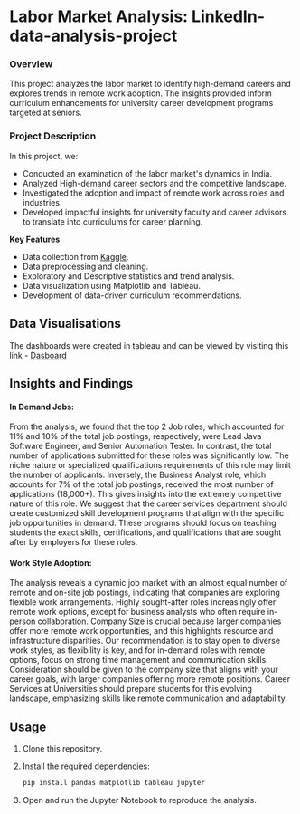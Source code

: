 # Labor Market Analysis: LinkedIn-data-analysis-project

### **Overview**

This project analyzes the labor market to identify high-demand careers and explores trends in remote work adoption. The insights provided inform curriculum enhancements for university career development programs targeted at seniors.

### **Project Description**
In this project, we:

- Conducted an examination of the labor market's dynamics in India.
- Analyzed High-demand career sectors and the competitive landscape.
- Investigated the adoption and impact of remote work across roles and industries.
- Developed impactful insights for university faculty and career advisors to translate into curriculums for career planning.


**Key Features**
- Data collection from [Kaggle](https://www.kaggle.com/datasets/shashankshukla123123/linkedin-job-data/data).
- Data preprocessing and cleaning.
- Exploratory and Descriptive statistics and trend analysis.
- Data visualization using Matplotlib and Tableau.
- Development of data-driven curriculum recommendations.

## **Data Visualisations**

   The dashboards were created in tableau and can be viewed by visiting this link - [Dasboard](https://public.tableau.com/shared/8Z59RSTWK?:display_count=n&:origin=viz_share_link)

## **Insights and Findings**

#### **In Demand Jobs:**
From the analysis, we found that the top 2 Job roles, which accounted for 11% and 10% of the total job postings, respectively, were Lead Java Software Engineer, and Senior Automation Tester. In contrast, the total number of applications submitted for these roles was significantly low. The niche nature or specialized qualifications requirements of this role may limit the number of applicants.   Inversely, the Business Analyst role, which accounts for 7% of the total job postings, received the most number of applications (18,000+). This gives insights into the extremely competitive nature of this role.
  We suggest that the career services department should create customized skill development programs that align with the specific job opportunities in demand. These programs should focus on teaching students the exact skills, certifications, and qualifications that are sought after by employers for these roles.

#### **Work Style Adoption:**
The analysis reveals a dynamic job market with an almost equal number of remote and on-site job postings, indicating that companies are exploring flexible work arrangements. Highly sought-after roles increasingly offer remote work options, except for business analysts who often require in-person collaboration.
Company Size is crucial because larger companies offer more remote work opportunities, and this highlights resource and infrastructure disparities.
   Our recommendation is to stay open to diverse work styles, as flexibility is key, and for in-demand roles with remote options, focus on strong time management and communication skills. Consideration should be given to the company size that aligns with your career goals, with larger companies offering more remote positions. Career Services at Universities should prepare students for this evolving landscape, emphasizing skills like remote communication and adaptability.

## **Usage**

1. Clone this repository.
2. Install the required dependencies:

   ```bash
   pip install pandas matplotlib tableau jupyter
3. Open and run the Jupyter Notebook to reproduce the analysis.
